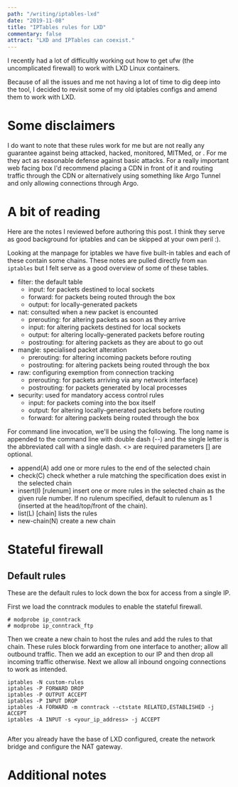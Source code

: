 ```yaml
---
path: "/writing/iptables-lxd"
date: "2019-11-08"
title: "IPTables rules for LXD"
commentary: false
attract: "LXD and IPTables can coexist."
---
```

I recently had a lot of difficultly working out how to get ufw (the uncomplicated firewall) to work with LXD Linux containers.

Because of all the issues and me not having a lot of time to dig deep into the tool, I decided to revisit some of my old iptables configs and amend them to work with LXD.

# Some disclaimers
I do want to note that these rules work for me but are not really any guarantee against being attacked, hacked, monitored, MITMed, or <insert-bad-thing-here>.  For me they act as reasonable defense against basic attacks.  For a really important web facing box I'd recommend placing a CDN in front of it and routing traffic through the CDN or alternatively using something like Argo Tunnel and only allowing connections through Argo.

# A bit of reading
Here are the notes I reviewed before authoring this post.  I think they serve as good background for iptables and can be skipped at your own peril :).

Looking at the manpage for iptables we have five built-in tables and each of these contain some chains.  These notes are pulled directly from `man iptables` but I felt serve as a good overview of some of these tables.

* filter: the default table
  * input: for packets destined to local sockets
  * forward: for packets being routed through the box
  * output: for locally-generated packets
* nat: consulted when a new packet is encounted
  * prerouting: for altering packets as soon as they arrive
  * input: for altering packets destined for local sockets
  * output: for altering locally-generated packets before routing
  * postrouting: for altering packets as they are about to go out
* mangle: specialised packet alteration
  * prerouting: for altering incoming packets before routing
  * postrouting: for altering packets being routed through the box
* raw: configuring exemption from connection tracking
  * prerouting: for packets arriving via any network interface)
  * postrouting: for packets generated by local processes
* security: used for mandatory access control rules
  * input: for packets coming into the box itself
  * output: for altering locally-generated packets before routing
  * forward: for altering packets being routed through the box

For command line invocation, we'll be using the following.  The long name is appended to the command line with double dash (--) and the single letter is the abbreviated call with a single dash.  <> are required parameters [] are optional.
* append(A) <chain> <rule-specification> add one or more rules to the end of the selected chain
* check(C) <chain> <rule-specification> check whether a rule matching the specification does exist in the selected chain
* insert(I) <chain> [rulenum] <rule-specification> insert one or more rules in the selected chain as the given rule number.  If no rulenum specified, default to rulenum as 1 (inserted at the head/top/front of the chain).
* list(L) [chain] lists the rules
* new-chain(N) <chain> create a new chain

# Stateful firewall
## Default rules
These are the default rules to lock down the box for access from a single IP.

First we load the conntrack modules to enable the stateful firewall.
```
# modprobe ip_conntrack
# modprobe ip_conntrack_ftp
```

Then we create a new chain to host the rules and add the rules to that chain.  These rules block forwarding from one interface to another; allow all outbound traffic.  Then we add an exception to our IP and then drop all incoming traffic otherwise.  Next we allow all inbound ongoing connections to work as intended.
```
iptables -N custom-rules
iptables -P FORWARD DROP
iptables -P OUTPUT ACCEPT
iptables -P INPUT DROP
iptables -A FORWARD -m conntrack --ctstate RELATED,ESTABLISHED -j ACCEPT
iptables -A INPUT -s <your_ip_address> -j ACCEPT
```

```
```

After you already have the base of LXD configured, create the network bridge and configure the NAT gateway.

# Additional notes




```
```

```
```

```
```

```
```

```
```


